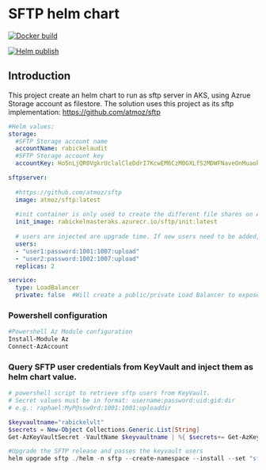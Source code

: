 # SFTP helm chart

[![Docker build](https://github.com/rbickel/AKS.MasterProject/actions/workflows/sftp-docker-build-and-publish.yml/badge.svg)](https://github.com/rbickel/AKS.MasterProject/actions/workflows/sftp-docker-build-and-publish.yml)

[![Helm publish](https://github.com/rbickel/AKS.MasterProject/actions/workflows/sftp-chart-publish.yml/badge.svg)](https://github.com/rbickel/AKS.MasterProject/actions/workflows/sftp-chart-publish.yml)

## Introduction

This project create an helm chart to run as sftp server in AKS, using Azrue Storage account as filestore. The solution uses this project as its sftp implementation: https://github.com/atmoz/sftp 

```yaml
#Helm values:
storage:
  #SFTP Storage account name
  accountName: rabickelaudit
  #SFTP Storage account key
  accountKey: Ho5nLjQR0VgkrUclalCleDdrI7KcwEM6CzM0GXLfS2MDWFNaveOnMuaokN/YShBQfJMDzKfOUf/W337i00wl7A==

sftpserver:
  
  #https://github.com/atmoz/sftp
  image: atmoz/sftp:latest
  
  #init container is only used to create the different file shares on Azure Storage. A file share with the user name is created and mounted for the user
  init_image: rabickelmasteraks.azurecr.io/sftp/init:latest
  
  # users are injected are upgrade time. If new users need to be added, helm upgrade with the new value is required
  users:
  - "user1:password:1001:1007:upload"
  - "user2:password:1002:1007:upload"
  replicas: 2

service:
  type: LoadBalancer
  private: false  #Will create a public/private Load Balancer to expose the SFTP service. Needs to be set to false if the type is different than 'LoadBalancer'

```


### Powershell configuration

```powershell
#Powershell Az Module configuration
Install-Module Az
Connect-AzAccount

```

### Query SFTP user credentials from KeyVault and inject them as helm chart value. 
```powershell
# powershell script to retrieve sftp users from KeyVault.
# Secret values must be in format: username:password:uid:gid:dir
# e.g.: raphael:MyP@ssw0rd:1001:1001:uploaddir

$keyvaultname="rabickelvlt"
$secrets = New-Object Collections.Generic.List[String]
Get-AzKeyVaultSecret -VaultName $keyvaultname | %{ $secrets+= Get-AzKeyVaultSecret -VaultName $_.VaultName -SecretName $_.Name -AsPlainText }

#Upgrade the SFTP release and passes the keyvault users
helm upgrade sftp ./helm -n sftp --create-namespace --install --set "sftpserver.users={$($secrets -join ',')}"
```
